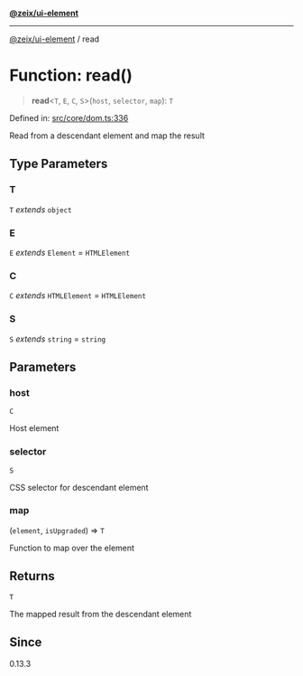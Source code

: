 [**@zeix/ui-element**](../README.md)

***

[@zeix/ui-element](../globals.md) / read

# Function: read()

> **read**\<`T`, `E`, `C`, `S`\>(`host`, `selector`, `map`): `T`

Defined in: [src/core/dom.ts:336](https://github.com/zeixcom/ui-element/blob/f80be4b02c5d1c80817271ddf0fad982e43ad03e/src/core/dom.ts#L336)

Read from a descendant element and map the result

## Type Parameters

### T

`T` *extends* `object`

### E

`E` *extends* `Element` = `HTMLElement`

### C

`C` *extends* `HTMLElement` = `HTMLElement`

### S

`S` *extends* `string` = `string`

## Parameters

### host

`C`

Host element

### selector

`S`

CSS selector for descendant element

### map

(`element`, `isUpgraded`) => `T`

Function to map over the element

## Returns

`T`

The mapped result from the descendant element

## Since

0.13.3
